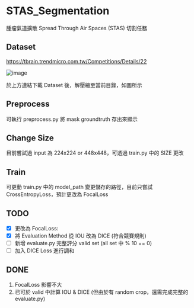 # STAS_Segmentation
腫瘤氣道擴散 Spread Through Air Spaces (STAS) 切割任務

## Dataset 
https://tbrain.trendmicro.com.tw/Competitions/Details/22

![image](https://user-images.githubusercontent.com/50419632/164417685-a0a4a0ad-93cb-44db-b516-36958b2bf47f.png)

於上方連結下載 Dataset 後，解壓縮至當前目錄，如圖所示


## Preprocess
可執行 preprocess.py 將 mask groundtruth 存出來顯示

## Change Size
目前嘗試過 input 為 224x224 or 448x448，可透過 train.py 中的 SIZE 更改

## Train
可更動 train.py 中的 model_path 變更儲存的路徑，目前只嘗試 CrossEntropyLoss，預計更改為 FocalLoss

## TODO
- [x] 更改為 FocalLoss:
- [x] 將 Evaluation Method 從 IOU 改為 DICE (符合競賽規則)
- [ ] 新增 evaluate.py 完整評分 valid set (all set 中 % 10 == 0) 
- [ ] 加入 DICE Loss 進行調和

## DONE
1. FocalLoss 影響不大
2. 已可於 valid 中計算 IOU & DICE (但由於有 random crop，還需完成完整的 evaluate.py)
